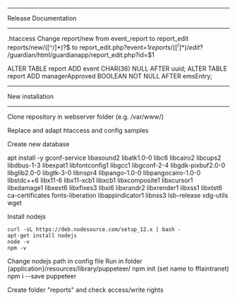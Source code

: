 ******************************
Release Documentation
******************************

.htaccess 
	Change report/new from event_report to report_edit
	reports/new/([^/]*)?$ to report_edit.php?event=$1
	reports/([^/]*)/edit?$ 	/guardian/html/guardianapp/report_edit.php?id=$1
	

ALTER TABLE report ADD event CHAR(36) NULL AFTER uuid; 
ALTER TABLE report ADD managerApproved BOOLEAN NOT NULL AFTER emsEntry; 



******************************
New installation
******************************

Clone repository in webserver folder (e.g. /var/www/)

Replace and adapt htaccess and config samples

Create new database

apt install -y gconf-service libasound2 libatk1.0-0 libc6 libcairo2 libcups2 libdbus-1-3 libexpat1 libfontconfig1 libgcc1 libgconf-2-4 libgdk-pixbuf2.0-0 libglib2.0-0 libgtk-3-0 libnspr4 libpango-1.0-0 libpangocairo-1.0-0 libstdc++6 libx11-6 libx11-xcb1 libxcb1 libxcomposite1 libxcursor1 libxdamage1 libxext6 libxfixes3 libxi6 libxrandr2 libxrender1 libxss1 libxtst6 ca-certificates fonts-liberation libappindicator1 libnss3 lsb-release xdg-utils wget

Install nodejs

 	curl -sL https://deb.nodesource.com/setup_12.x | bash -
	apt-get install nodejs
	node -v
	npm -v


Change nodejs path in config file
Run in folder {application}/resources/library/puppeteer/
	npm init 
	(set name to fflaintranet)
	npm i --save puppeteer

Create folder "reports" and check access/write rights
